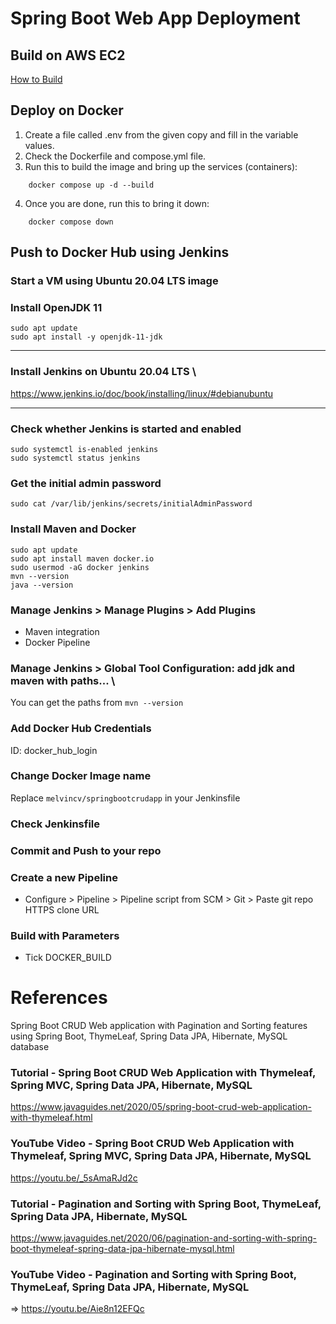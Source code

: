 # Spring Boot Web App Deployment

## Build on AWS EC2

[How to Build](https://github.com/melvincv/springboot-crud-webapp/blob/master/notes/Build%20Instructions.pdf)

## Deploy on Docker

1. Create a file called .env from the given copy and fill in the variable values.
2. Check the Dockerfile and compose.yml file.
3. Run this to build the image and bring up the services (containers):

```
    docker compose up -d --build
```

4. Once you are done, run this to bring it down:

```
    docker compose down
```

## Push to Docker Hub using Jenkins

### Start a VM using **Ubuntu 20.04 LTS** image
### Install OpenJDK 11

```
sudo apt update
sudo apt install -y openjdk-11-jdk
```

---

### Install Jenkins on Ubuntu 20.04 LTS \
https://www.jenkins.io/doc/book/installing/linux/#debianubuntu

---

### Check whether Jenkins is started and enabled
```
sudo systemctl is-enabled jenkins
sudo systemctl status jenkins
```

### Get the initial admin password
```
sudo cat /var/lib/jenkins/secrets/initialAdminPassword
```

### Install Maven and Docker
```
sudo apt update
sudo apt install maven docker.io
sudo usermod -aG docker jenkins
mvn --version
java --version
```

### Manage Jenkins > Manage Plugins > Add Plugins 
- Maven integration
- Docker Pipeline

### Manage Jenkins > Global Tool Configuration: add jdk and maven with paths... \
You can get the paths from `mvn --version`

### Add Docker Hub Credentials
ID: docker_hub_login

### Change Docker Image name
Replace `melvincv/springbootcrudapp` in your Jenkinsfile

### Check Jenkinsfile

### Commit and Push to your repo

### Create a new Pipeline
- Configure > Pipeline > Pipeline script from SCM > Git > Paste git repo HTTPS clone URL

### Build with Parameters
- Tick DOCKER_BUILD

# References

Spring Boot CRUD Web application with Pagination and Sorting features using Spring Boot, ThymeLeaf, Spring Data JPA, Hibernate, MySQL database

### Tutorial - Spring Boot CRUD Web Application with Thymeleaf, Spring MVC, Spring Data JPA, Hibernate, MySQL
https://www.javaguides.net/2020/05/spring-boot-crud-web-application-with-thymeleaf.html

### YouTube Video - Spring Boot CRUD Web Application with Thymeleaf, Spring MVC, Spring Data JPA, Hibernate, MySQL
https://youtu.be/_5sAmaRJd2c

### Tutorial - Pagination and Sorting with Spring Boot, ThymeLeaf, Spring Data JPA, Hibernate, MySQL
https://www.javaguides.net/2020/06/pagination-and-sorting-with-spring-boot-thymeleaf-spring-data-jpa-hibernate-mysql.html

### YouTube Video  - Pagination and Sorting with Spring Boot, ThymeLeaf, Spring Data JPA, Hibernate, MySQL
=> https://youtu.be/Aie8n12EFQc
